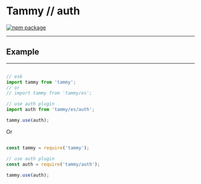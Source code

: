 # Tammy // auth

[![npm package](https://nodei.co/npm/tammy.png?downloads=true&downloadRank=true&stars=true)](https://www.npmjs.com/package/tammy)

---

## Example

---

```javascript

// es6
import tammy from 'tammy';
// or
// import tammy from 'tammy/es';

// use auth plugin
import auth from 'tammy/es/auth';

tammy.use(auth);

```

Or

```javascript

const tammy = require('tammy');

// use auth plugin
const auth = require('tammy/auth');

tammy.use(auth);

```

